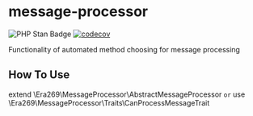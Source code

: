 # message-processor
![PHP Stan Badge](https://img.shields.io/badge/PHPStan-level%208-brightgreen.svg?style=flat">)
[![codecov](https://codecov.io/gh/era269/message-processor/branch/main/graph/badge.svg?token=OPBJWPKD6S)](https://codecov.io/gh/era269/message-processor)

Functionality of automated method choosing for message processing

## How To Use
extend \Era269\MessageProcessor\AbstractMessageProcessor
`or` use \Era269\MessageProcessor\Traits\CanProcessMessageTrait

